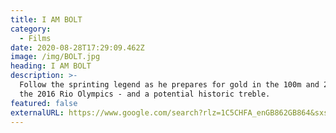 ```yaml
---
title: I AM BOLT
category:
  - Films
date: 2020-08-28T17:29:09.462Z
image: /img/BOLT.jpg
heading: I AM BOLT
description: >-
  Follow the sprinting legend as he prepares for gold in the 100m and 200m at
  the 2016 Rio Olympics - and a potential historic treble.
featured: false
externalURL: https://www.google.com/search?rlz=1C5CHFA_enGB862GB864&sxsrf=ALeKk011L4sKbgmk4Y61hE-RL5XNpntvWg%3A1600809232189&ei=EGlqX6yQC6uZ1fAPht2ugA4&q=chatbot+componet++style+guide&oq=chatbot+componet++style+guide&gs_lcp=CgZwc3ktYWIQAzoECAAQRzoECCMQJzoECCEQClDvFVjHM2DKNmgAcAF4AIABVogB7gWSAQIxMJgBAKABAaoBB2d3cy13aXrIAQjAAQE&sclient=psy-ab&ved=0ahUKEwis2IyN1_3rAhWrTBUIHYauC-AQ4dUDCA0&uact=5
---
```

